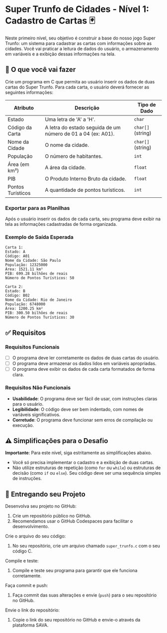 # Super Trunfo de Cidades - Nível 1: Cadastro de Cartas 🃏

Neste primeiro nível, seu objetivo é construir a base do nosso jogo Super Trunfo: um sistema para cadastrar as cartas com informações sobre as cidades. Você vai praticar a leitura de dados do usuário, o armazenamento em variáveis e a exibição dessas informações na tela.

## 🎯 O que você vai fazer

Crie um programa em C que permita ao usuário inserir os dados de duas cartas do Super Trunfo. Para cada carta, o usuário deverá fornecer as seguintes informações:

| Atributo          | Descrição                               | Tipo de Dado |
|-------------------|-----------------------------------------|--------------|
| Estado            | Uma letra de 'A' a 'H'.                 | `char`         |
| Código da Carta   | A letra do estado seguida de um número de 01 a 04 (ex: A01). | `char[]` (string) |
| Nome da Cidade    | O nome da cidade.                       | `char[]` (string) |
| População         | O número de habitantes.                 | `int`          |
| Área (em km²)     | A área da cidade.                       | `float`        |
| PIB               | O Produto Interno Bruto da cidade.      | `float`        |
| Pontos Turísticos | A quantidade de pontos turísticos.      | `int`          |

### Exportar para as Planilhas

Após o usuário inserir os dados de cada carta, seu programa deve exibir na tela as informações cadastradas de forma organizada.

### Exemplo de Saída Esperada

```
Carta 1:
Estado: A
Código: A01
Nome da Cidade: São Paulo
População: 12325000
Área: 1521.11 km²
PIB: 699.28 bilhões de reais
Número de Pontos Turísticos: 50

Carta 2:
Estado: B
Código: B02
Nome da Cidade: Rio de Janeiro
População: 6748000
Área: 1200.25 km²
PIB: 300.50 bilhões de reais
Número de Pontos Turísticos: 30
```

## ✅ Requisitos

### Requisitos Funcionais

- [ ] O programa deve ler corretamente os dados de duas cartas do usuário.
- [ ] O programa deve armazenar os dados lidos em variáveis apropriadas.
- [ ] O programa deve exibir os dados de cada carta formatados de forma clara.

### Requisitos Não Funcionais

- **Usabilidade**: O programa deve ser fácil de usar, com instruções claras para o usuário.
- **Legibilidade**: O código deve ser bem indentado, com nomes de variáveis significativos.
- **Corretude**: O programa deve funcionar sem erros de compilação ou execução.

## ⚠️ Simplificações para o Desafio

**Importante**: Para este nível, siga estritamente as simplificações abaixo.

- Você só precisa implementar o cadastro e a exibição de duas cartas.
- Não utilize estruturas de repetição (como `for` ou `while`) ou estruturas de decisão (como `if` ou `else`). Seu código deve ser uma sequência simples de instruções.

## 🚀 Entregando seu Projeto

Desenvolva seu projeto no GitHub:

1. Crie um repositório público no GitHub.
2. Recomendamos usar o GitHub Codespaces para facilitar o desenvolvimento.

Crie o arquivo do seu código:

1. No seu repositório, crie um arquivo chamado `super_trunfo.c` com o seu código C.

Compile e teste:

1. Compile e teste seu programa para garantir que ele funciona corretamente.

Faça commit e push:

1. Faça commit das suas alterações e envie (`push`) para o seu repositório no GitHub.

Envie o link do repositório:

1. Copie o link do seu repositório no GitHub e envie-o através da plataforma SAVA.
